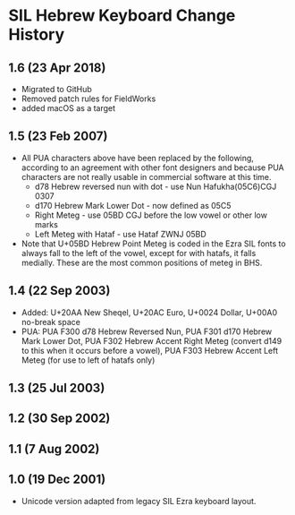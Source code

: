 SIL Hebrew Keyboard Change History
=======================

1.6 (23 Apr 2018)
-----------------
* Migrated to GitHub
* Removed patch rules for FieldWorks
* added macOS as a target

1.5 (23 Feb 2007)
-----------------

*  All PUA characters above have been replaced by the following, according to an agreement with other font designers and because PUA characters are not really usable in commercial software at this time.
    * d78 Hebrew reversed nun with dot - use Nun Hafukha(05C6)CGJ 0307
    * d170 Hebrew Mark Lower Dot - now defined as 05C5
    * Right Meteg - use 05BD CGJ before the low vowel or other low marks
    * Left Meteg with Hataf - use Hataf ZWNJ 05BD
* Note that U+05BD Hebrew Point Meteg is coded in the Ezra SIL fonts to always fall to the left of the vowel, except for with hatafs, it falls medially. These are the most common positions of meteg in BHS.

1.4 (22 Sep 2003)
-----------------

* Added: U+20AA New Sheqel, U+20AC Euro, U+0024 Dollar, U+00A0 no-break space
* PUA: PUA F300 d78 Hebrew Reversed Nun, PUA F301 d170 Hebrew Mark Lower Dot, PUA F302 Hebrew Accent Right Meteg (convert d149 to this when it occurs before a vowel), PUA F303 Hebrew Accent Left Meteg (for use to left of hatafs only)

1.3 (25 Jul 2003)
-----------------

1.2 (30 Sep 2002)
-----------------

1.1 (7 Aug 2002)
-----------------

1.0  (19 Dec 2001)
-----------------
* Unicode version adapted from legacy SIL Ezra keyboard layout.
